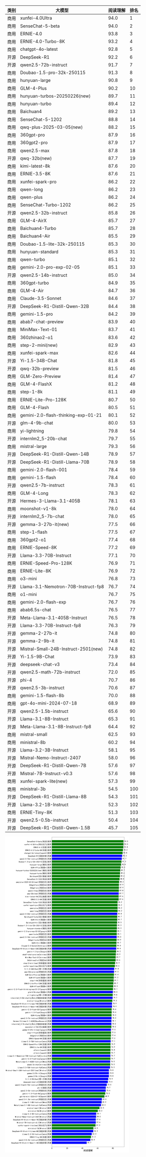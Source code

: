 
| 类别 | 大模型                         | 阅读理解 | 排名 |
|-----|------------------------------|---------|----|
|商用|xunfei-4.0Ultra|94.0|1|
|商用|SenseChat-5-beta|94.0|2|
|商用|ERNIE-4.0|93.8|3|
|商用|ERNIE-4.0-Turbo-8K|93.2|4|
|商用|chatgpt-4o-latest|92.8|5|
|开源|DeepSeek-R1|92.2|6|
|开源|qwen2.5-72b-instruct|91.7|7|
|商用|Doubao-1.5-pro-32k-250115|91.3|8|
|商用|hunyuan-large|90.8|9|
|商用|GLM-4-Plus|90.2|10|
|商用|hunyuan-turbos-20250226(new)|89.7|11|
|商用|hunyuan-turbo|89.4|12|
|商用|Baichuan4|89.2|13|
|商用|SenseChat-5-1202|88.8|14|
|商用|qwq-plus-2025-03-05(new)|88.2|15|
|商用|360gpt-pro|87.9|16|
|商用|360gpt2-pro|87.9|17|
|商用|qwen2.5-max|87.8|18|
|开源|qwq-32b(new)|87.7|19|
|商用|kimi-latest-8k|87.6|20|
|商用|ERNIE-3.5-8K|87.6|21|
|商用|xunfei-spark-pro|86.2|22|
|商用|qwen-long|86.2|23|
|商用|qwen-plus|86.2|24|
|商用|SenseChat-Turbo-1202|86.2|25|
|开源|qwen2.5-32b-instruct|85.8|26|
|商用|GLM-4-AirX|85.7|27|
|商用|Baichuan4-Turbo|85.7|28|
|商用|Baichuan4-Air|85.5|29|
|商用|Doubao-1.5-lite-32k-250115|85.3|30|
|商用|hunyuan-standard|85.3|31|
|商用|qwen-turbo|85.1|32|
|商用|gemini-2.0-pro-exp-02-05|85.1|33|
|开源|qwen2.5-14b-instruct|85.0|34|
|商用|360gpt-turbo|84.9|35|
|商用|GLM-4-Air|84.7|36|
|商用|Claude-3.5-Sonnet|84.6|37|
|开源|DeepSeek-R1-Distill-Qwen-32B|84.4|38|
|商用|gemini-1.5-pro|84.2|39|
|商用|abab7-chat-preview|83.9|40|
|商用|MiniMax-Text-01|83.7|41|
|商用|360zhinao2-o1|83.6|42|
|商用|step-2-mini(new)|82.9|43|
|商用|xunfei-spark-max|82.6|44|
|开源|Yi-1.5-34B-Chat|81.8|45|
|开源|qwq-32b-preview|81.5|46|
|商用|GLM-Zero-Preview|81.4|47|
|商用|GLM-4-FlashX|81.2|48|
|商用|step-1-8k|81.1|49|
|商用|ERNIE-Lite-Pro-128K|80.7|50|
|商用|GLM-4-Flash|80.5|51|
|商用|gemini-2.0-flash-thinking-exp-01-21|80.1|52|
|开源|glm-4-9b-chat|80.0|53|
|商用|yi-lightning|79.8|54|
|开源|internlm2_5-20b-chat|79.7|55|
|商用|mistral-large|79.3|56|
|开源|DeepSeek-R1-Distill-Qwen-14B|78.9|57|
|开源|DeepSeek-R1-Distill-Llama-70B|78.9|58|
|商用|gemini-2.0-flash-001|78.4|59|
|商用|gemini-1.5-flash|78.4|60|
|开源|qwen2.5-7b-instruct|78.3|61|
|商用|GLM-4-Long|78.3|62|
|开源|Hermes-3-Llama-3.1-405B|78.1|63|
|商用|moonshot-v1-8k|78.0|64|
|开源|internlm2_5-7b-chat|78.0|65|
|开源|gemma-3-27b-it(new)|77.5|66|
|商用|step-1-flash|77.5|67|
|商用|360gpt2-o1|77.4|68|
|商用|ERNIE-Speed-8K|77.2|69|
|开源|Llama-3.3-70B-Instruct|77.1|70|
|商用|ERNIE-Speed-Pro-128K|76.9|71|
|商用|ERNIE-Lite-8K|76.9|72|
|商用|o3-mini|76.8|73|
|开源|Llama-3.1-Nemotron-70B-Instruct-fp8|76.7|74|
|商用|o1-mini|76.7|75|
|商用|gemini-2.0-flash-exp|76.7|76|
|商用|abab6.5s-chat|76.5|77|
|开源|Meta-Llama-3.1-405B-Instruct|76.5|78|
|开源|Llama-3.3-70B-Instruct-fp8|76.3|79|
|开源|gemma-2-27b-it|74.8|80|
|开源|gemma-2-9b-it|74.8|81|
|开源|Mistral-Small-24B-Instruct-2501(new)|74.8|82|
|开源|Yi-1.5-9B-Chat|73.9|83|
|开源|deepseek-chat-v3|73.4|84|
|开源|qwen2.5-math-72b-instruct|72.0|85|
|开源|phi-4|70.7|86|
|开源|qwen2.5-3b-instruct|70.6|87|
|商用|gemini-1.5-flash-8b|70.0|88|
|商用|gpt-4o-mini-2024-07-18|68.9|89|
|开源|qwen2.5-1.5b-instruct|65.6|90|
|开源|Llama-3.1-8B-Instruct|65.3|91|
|开源|Meta-Llama-3.1-8B-Instruct-fp8|64.4|92|
|商用|mistral-small|62.5|93|
|商用|ministral-8b|60.2|94|
|开源|Llama-3.2-3B-Instruct|58.1|95|
|开源|Mistral-Nemo-Instruct-2407|58.0|96|
|开源|DeepSeek-R1-Distill-Qwen-7B|57.6|97|
|开源|Mistral-7B-Instruct-v0.3|57.6|98|
|商用|xunfei-spark-lite(new)|57.3|99|
|商用|ministral-3b|54.5|100|
|开源|DeepSeek-R1-Distill-Llama-8B|54.3|101|
|开源|Llama-3.2-1B-Instruct|52.3|102|
|商用|ERNIE-Tiny-8K|51.3|103|
|开源|qwen2.5-0.5b-instruct|50.4|104|
|开源|DeepSeek-R1-Distill-Qwen-1.5B|45.7|105|


![lin](../pic/阅读理解.png)
